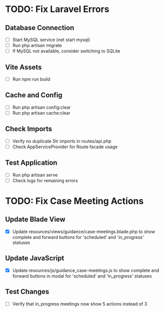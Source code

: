# TODO: Fix Laravel Errors

## Database Connection
- [ ] Start MySQL service (net start mysql)
- [ ] Run php artisan migrate
- [ ] If MySQL not available, consider switching to SQLite

## Vite Assets
- [ ] Run npm run build

## Cache and Config
- [ ] Run php artisan config:clear
- [ ] Run php artisan cache:clear

## Check Imports
- [ ] Verify no duplicate Str imports in routes/api.php
- [ ] Check AppServiceProvider for Route facade usage

## Test Application
- [ ] Run php artisan serve
- [ ] Check logs for remaining errors

# TODO: Fix Case Meeting Actions

## Update Blade View
- [x] Update resources/views/guidance/case-meetings.blade.php to show complete and forward buttons for 'scheduled' and 'in_progress' statuses

## Update JavaScript
- [x] Update resources/js/guidance_case-meetings.js to show complete and forward buttons in modal for 'scheduled' and 'in_progress' statuses

## Test Changes
- [ ] Verify that in_progress meetings now show 5 actions instead of 3
